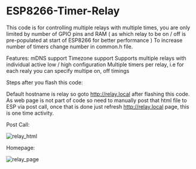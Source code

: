 # ESP8266-Timer-Relay

This code is for controlling multiple relays with multiple times, you are only limited by number of GPIO pins 
and RAM ( as which relay to be on / off is pre-populated at start of ESP8266 for better performance )
To increase number of timers change number in common.h file.

Features:
mDNS support
Timezone support
Supports multiple relays with individual active low / high configuration
Multiple timers per relay, i.e for each realy you can specify multipe on, off timings


Steps after you flash this code:

Default hostname is relay so goto http://relay.local after flashing this code.
As web page is not part of code so need to manually post that html file to ESP via post call, once that is done just refresh http://relay.local page, this is one time activity.


Post Call:

![relay_html](https://github.com/ankushkale1/ESP8266-Timer-Relay/assets/5172482/afc8cc42-023c-4e4d-839d-9e59f97d19cb)



Homepage:

![relay_page](https://github.com/ankushkale1/ESP8266-Timer-Relay/assets/5172482/065bc1de-a286-4e0c-b16d-2eded1daf8e6)
